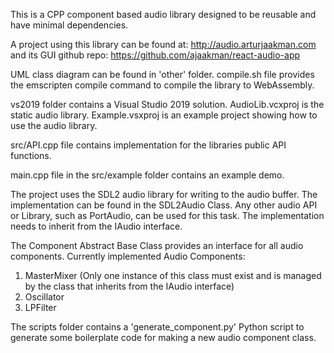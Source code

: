 This is a CPP component based audio library designed to be reusable and have minimal dependencies.

A project using this library can be found at: http://audio.arturjaakman.com
and its GUI github repo: https://github.com/ajaakman/react-audio-app

UML class diagram can be found in 'other' folder.
compile.sh file provides the emscripten compile command to compile the library to WebAssembly.

vs2019 folder contains a Visual Studio 2019 solution. AudioLib.vcxproj is the static audio library. Example.vsxproj is an example project showing how to use the audio library.

src/API.cpp file contains implementation for the libraries public API functions.

main.cpp file in the src/example folder contains an example demo.

The project uses the SDL2 audio library for writing to the audio buffer. The implementation can be found in the SDL2Audio Class. Any other audio API or Library, such as PortAudio, can be used for this task. The implementation needs to inherit from the IAudio interface.

The Component Abstract Base Class provides an interface for all audio components.
Currently implemented Audio Components:

1. MasterMixer (Only one instance of this class must exist and is managed by the class that inherits from the IAudio interface)
2. Oscillator
3. LPFilter

The scripts folder contains a 'generate_component.py' Python script to generate some boilerplate code for making a new audio component class.
